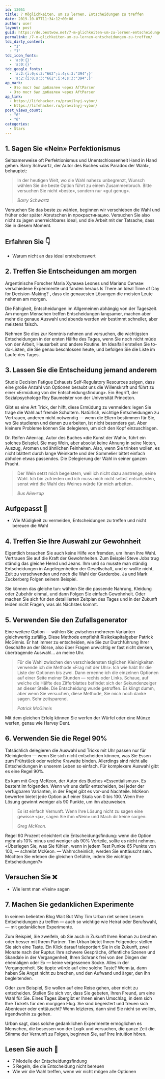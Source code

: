 ```yaml
---
id: 13051
title: 7 Möglichkeiten, um zu lernen, Entscheidungen zu treffen
date: 2019-10-07T11:34:12+00:00
author: user
layout: post
guid: https://de.bestwow.net/7-m-glichkeiten-um-zu-lernen-entscheidungen-zu-treffen/
permalink: /7-m-glichkeiten-um-zu-lernen-entscheidungen-zu-treffen/
tdc_dirty_content:
  - "1"
  - "1"
tdc_icon_fonts:
  - 'a:0:{}'
  - 'a:0:{}'
tdc_google_fonts:
  - 'a:2:{i:0;s:3:"662";i:4;s:3:"394";}'
  - 'a:2:{i:0;s:3:"662";i:4;s:3:"394";}'
ap_mark:
  - Это пост был добавлен через AftParser
  - Это пост был добавлен через AftParser
ap_link:
  - https://lifehacker.ru/pravilnyj-vybor/
  - https://lifehacker.ru/pravilnyj-vybor/
post_views_count:
  - "6"
  - "6"
categories:
  - Stars
---
```

## 1. Sagen Sie «Nein» Perfektionismus

Seltsamerweise oft Perfektionismus und Unentschlossenheit Hand in Hand gehen. Barry Schwartz, der Autor des Buches «das Paradox der Wahl», behauptet:

> <div>
>   <p>
>     In der heutigen Welt, wo die Wahl nahezu unbegrenzt, Wunsch wählen Sie die beste Option führt zu einem Zusammenbruch. Bitte versuchen Sie nicht «beste», sondern nur «gut genug».
>   </p></p>
> </div>
> 
> _Barry Schwartz_

Versuchen Sie das beste zu wählen, beginnen wir verschieben die Wahl und früher oder später Abrutschen in прокрастинацию. Versuchen Sie also nicht zu jagen unerreichbares ideal, und die Arbeit mit der Tatsache, dass Sie in diesem Moment.

<div>
  <h2 class="read-also__title">
    <span>Erfahren Sie</span> <span>👇 </span>
  </h2>
  
  <ul class="read-also__list">
    <li>
      Warum nicht an das ideal erstrebenswert
    </li>
  </ul>
</div>

## 2. Treffen Sie Entscheidungen am morgen

Argentinische Forscher Maria Хулиана Leones und Mariano Сигман verschiedene Experimente und fanden heraus <span><span> Is There an Ideal Time of Day for Decision-Making? </span> </span>, dass die genauesten Lösungen die meisten Leute nehmen am morgen.

Die Fähigkeit, Entscheidungen im Allgemeinen abhängig von der Tageszeit. Am morgen Menschen treffen Entscheidungen langsamer, machen aber mehr die genaue Auswahl und abends werden wir bestimmt schneller, aber meistens falsch.

Nehmen Sie dies zur Kenntnis nehmen und versuchen, die wichtigsten Entscheidungen in der ersten Hälfte des Tages, wenn Sie noch nicht müde von der Arbeit, Hausarbeit und andere Routine. Im Idealfall erstellen Sie to-do-Listen, die Sie genau beschlossen heute, und befolgen Sie die Liste im Laufe des Tages.

## 3. Lassen Sie die Entscheidung jemand anderem

Studie <span><span> Decision Fatigue Exhausts Self-Regulatory Resources </span> </span> zeigen, dass eine große Anzahl von Optionen beraubt uns die Willenskraft und führt zu einer «Ermüdung von der Entscheidungsfindung». Ein Begriff, der Sozialpsychologe Roy Baumeister von der Universität Princeton.

Gibt es eine Art Trick, der hilft, diese Ermüdung zu vermeiden: legen Sie trage die Wahl auf fremde Schultern. Natürlich, wichtige Entscheidungen zu Vertrauen, anderen nicht notwendig — wenn die Eltern bestimmen für Sie, wo Sie studieren und denen zu arbeiten, ist nicht besonders gut. Aber kleinere Probleme können Sie delegieren, um sich den Kopf einzuschlagen.

Dr. Reifen Айенгар, Autor des Buches «die Kunst der Wahl», führt ein solches Beispiel. Sie mag Wein, aber absolut keine Ahnung in seine Noten, Auszug, Aromen und ähnlichen Feinheiten. Also, wenn Sie trinken wollen, es nicht blättert durch lange Weinkarte und der Sommelier bittet einfach abholen etwas passendes. Die Delegierung der Wahl in seiner ganzen Pracht.

> <div>
>   <p>
>     Der Wein setzt mich begeistern, weil ich nicht dazu anstrenge, seine Wahl. Ich bin zufrieden und ich muss mich nicht selbst entscheiden, sonst wird die Wahl des Weines würde für mich arbeiten.
>   </p></p>
> </div>
> 
> _Bus Айенгар_

<div>
  <h2 class="read-also__title">
    <span>Aufgepasst</span> <span>🤔 </span>
  </h2>
  
  <ul class="read-also__list">
    <li>
      Wie Müdigkeit zu vermeiden, Entscheidungen zu treffen und nicht bereuen die Wahl
    </li>
  </ul>
</div>

## 4. Treffen Sie Ihre Auswahl zur Gewohnheit

Eigentlich brauchen Sie auch keine Hilfe von fremden, um Ihnen Ihre Wahl. Vertrauen Sie auf die Kraft der Gewohnheiten. Zum Beispiel Steve Jobs trug ständig das gleiche Hemd und Jeans. Ihm und so musste man ständig Entscheidungen in Angelegenheiten der Gesellschaft, und er wollte nicht, Zeit zu verschwenden und noch die Wahl der Garderobe. Ja und Mark Zuckerberg Folgen seinem Beispiel.

Sie können das gleiche tun: wählen Sie die passende Nahrung, Kleidung oder Zubehör einmal, und dann Folgen Sie einfach Gewohnheit. Oder machen Sie sich für den detaillierten Zeitplan des Tages und in der Zukunft leiden nicht Fragen, was als Nächstes kommt.

## 5. Verwenden Sie den Zufallsgenerator

Eine weitere Option — wählen Sie zwischen mehreren Varianten gleichwertig zufällig. Diese Methode empfiehlt Risikokapitalgeber Patrick McGinnis. Er hat immer zu entscheiden, wie Sie zur Durchführung Ihrer Geschäfte an der Börse, also über Fragen unwichtig er fast nicht denken, übertragende Auswahl&#8230; an meine Uhr.

> <div>
>   <p>
>     Für die Wahl zwischen den verschiedensten täglichen Kleinigkeiten verwende ich die Methode «Frag mit der Uhr». Ich wie habt Ihr die Liste der Optionen bis zwei. Dann ernenne ich die einzelnen Optionen auf einer Seite meiner Stunden — rechts oder Links. Schaue, auf welche die Hälfte des Zifferblattes befindet sich der Sekundenzeiger an dieser Stelle. Die Entscheidung wurde getroffen. Es klingt dumm, aber wenn Sie versuchen, diese Methode, Sie mich noch danke sagen. Sehr zeitsparend.
>   </p></p>
> </div>
> 
> _Patrick McGinnis_

Mit dem gleichen Erfolg können Sie werfen der Würfel oder eine Münze werfen, genau wie Harvey Dent.

## 6. Verwenden Sie die Regel 90%

Tatsächlich delegieren die Auswahl und Tricks mit Uhr passen nur für Kleinigkeiten — wenn Sie sich nicht entscheiden können, was Sie Essen zum Frühstück oder welche Krawatte binden. Allerdings sind nicht alle Entscheidungen in unserem Leben so einfach. Für komplexere Auswahl gibt es eine Regel 90%.

Es kam mit Greg McKeon, der Autor des Buches «Essentialismus». Es besteht im folgenden. Wenn wir uns dafür entscheiden, bei jeder der verfügbaren Varianten, in der Regel gibt es vor-und Nachteile. McKeon bewerten bietet jede Option auf einer Skala von 0 bis 100. Wenn Ihre Lösung gewinnt weniger als 90 Punkte, um ihn abzuweisen.

> <div>
>   <p>
>     Es ist einfach Vernunft. Wenn Ihre Lösung nicht zu sagen eine gewisse «ja», sagen Sie ihm «Nein» und Mach dir keine sorgen.
>   </p></p>
> </div>
> 
> _Greg McKeon._

Regel 90 Prozent erleichtert die Entscheidungsfindung: wenn die Option mehr als 10% minus und weniger als 90% Vorteile, sollte es nicht nehmen. «Überlegen Sie, was Sie fühlen, wenn in jedem Test Punkte 65 Punkte von 100, — schreibt McKeon. — Wahrscheinlich, werden Sie enttäuscht sein. Möchten Sie erleben die gleichen Gefühle, indem Sie wichtige Entscheidungen?»

<div>
  <h2 class="read-also__title">
    <span>Versuchen Sie</span> <span>❌ </span>
  </h2>
  
  <ul class="read-also__list">
    <li>
      Wie lernt man «Nein» sagen
    </li>
  </ul>
</div>

## 7. Machen Sie gedanklichen Experimente

In seinem beliebten Blog Wait But Why Tim Urban riet seinen Lesern Entscheidungen zu treffen — auch so wichtige wie Heirat oder Berufswahl, — mit gedanklichen Experimente.

Zum Beispiel, Sie zweifeln, ob Sie auch in Zukunft Ihren Roman zu brechen oder besser mit Ihrem Partner. Tim Urban bietet Ihnen Folgendes: stellen Sie sich eine Taste. Ein Klick darauf teleportiert Sie in die Zukunft, zwei Monate nach der Ruptur. Ihre schwere Gespräche, öffentliche Szenen und Skandale in der Vergangenheit, Ihren Schrank frei von den Dingen der ehemaligen oder Ex — keine vergessenen Socke. Alles in der Vergangenheit. Sie tippte würde auf eine solche Taste? Wenn ja, dann haben Sie Angst nicht zu brechen, und den Aufwand und ärger, den ihn begleitenden.

Oder zum Beispiel, Sie wollen auf eine Reise gehen, aber nicht zu entscheiden. Stellen Sie sich vor, dass Sie gebeten, Ihren Freund, um eine Wahl für Sie. Eines Tages übergibt er Ihnen einen Umschlag, in dem sich Ihre Tickets für den morgigen Flug. Sie sind begeistert und freuen sich Abenteuer oder enttäuscht? Wenn letzteres, dann sind Sie nicht so wollen, irgendwohin zu gehen.

Urban sagt, dass solche gedanklichen Experimente ermöglichen es Menschen, die besessen von der Logik und versuchen, die ganze Zeit die Stimme der Vernunft zu Folgen, beginnen Sie, auf Ihre Intuition hören.

<div>
  <h2 class="read-also__title">
    <span>Lesen Sie auch</span> <span>🧐 </span>
  </h2>
  
  <ul class="read-also__list">
    <li>
      7 Modelle der Entscheidungsfindung
    </li>
    <li>
      5 Regeln, die die Entscheidung nicht bereuen
    </li>
    <li>
      Wie wir die Wahl treffen, wenn wir nicht mögen alle Optionen
    </li>
  </ul>
</div>
